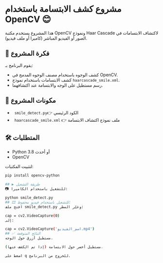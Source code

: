 # مشروع كشف الابتسامة باستخدام OpenCV 😊

هذا المشروع يستخدم مكتبة OpenCV ونموذج Haar Cascade لاكتشاف الابتسامات في الصور أو الفيديو المباشر (كاميرا أو ملف فيديو).

## 🎯 فكرة المشروع

يقوم البرنامج بـ:
- كشف الوجوه باستخدام مصنف الوجوه المدمج في OpenCV.
- كشف الابتسامات باستخدام نموذج `haarcascade_smile.xml`.
- رسم مستطيل على الوجه والابتسامة عند اكتشافهما.

## 🧱 مكونات المشروع


- ` smile_detect.py`👉 الكود الرئيسي
 - ` haarcascade_smile.xml` 👉 ملف نموذج اكتشاف الابتسامة


## 🛠️ المتطلبات

- Python 3.8 أو أحدث
- OpenCV

لتثبيت المكتبات:
```bash
pip install opencv-python

## ▶️ طريقة التشغيل
📷 للتشغيل باستخدام الكاميرا:

python smile_detect.py
## 🎞️ للتشغيل باستخدام فيديو محفوظ:
افتح ملف smile_detect.py وغيّر السطر:

cap = cv2.VideoCapture(0)
إلى:

cap = cv2.VideoCapture('اسم_الفيديو.mp4')
## ✅ النتائج المتوقعة
مستطيل أزرق حول الوجه.

مستطيل أخضر حول الابتسامة (إذا تم الكشف عنها).

اضغط على q للخروج من البرنامج.
